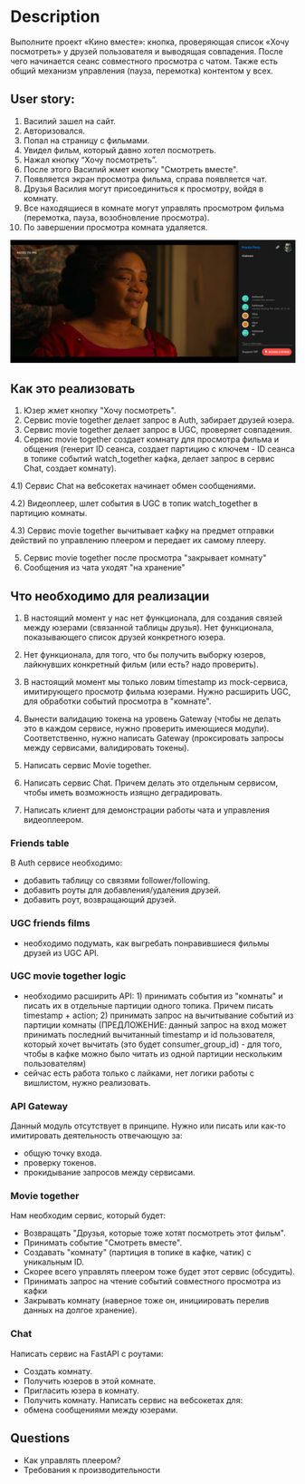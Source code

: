 # Description 

Выполните проект «Кино вместе»: кнопка, проверяющая список «Хочу посмотреть» у друзей пользователя и выводящая 
совпадения. 
После чего начинается сеанс совместного просмотра с чатом. Также есть общий механизм управления (пауза, перемотка) 
контентом у всех.

## User story:

1) Василий зашел на сайт.
2) Авторизовался.
3) Попал на страницу с фильмами.
4) Увидел фильм, который давно хотел посмотреть.
5) Нажал кнопку “Хочу посмотреть”.
6) После этого Василий жмет кнопку "Смотреть вместе".
7) Появляется экран просмотра фильма, справа появляется чат.
8) Друзья Василия могут присоединиться к просмотру, войдя в комнату.
9) Все находящиеся в комнате могут управлять просмотром фильма (перемотка, пауза, возобновление просмотра).
10) По завершении просмотра комната удаляется.

![screen](screen.jpeg)

## Как это реализовать

1) Юзер жмет кнопку "Хочу посмотреть".
2) Сервис movie together делает запрос в Auth, забирает друзей юзера.
3) Сервис movie together делает запрос в UGC, проверяет совпадения.
4) Сервис movie together создает комнату для просмотра фильма и общения (генерит ID сеанса, создает партицию с ключем - ID сеанса в топике событий watch_together кафка, делает запрос в сервис Chat, создает комнату).

  4.1) Сервис Chat на вебсокетах начинает обмен сообщениями.

  4.2) Видеоплеер, шлет события в UGC в топик  watch_together в партицию комнаты.

  4.3) Сервис movie together вычитывает кафку на предмет отправки действий по управлению плеером и передает их самому 
плееру.

5) Сервис movie together после просмотра "закрывает комнату"
6) Сообщения из чата уходят "на хранение" 

## Что необходимо для реализации

1. В настоящий момент у нас нет функционала, для создания связей между юзерами (связанной таблицы друзья). Нет функционала,
показывающего список друзей конкретного юзера.

2. Нет функционала, для того, что бы получить выборку юзеров, лайкнувших конкретный фильм (или есть? надо проверить).

3. В настоящий момент мы только ловим timestamp из mock-сервиса, имитирующего просмотр фильма юзерами. Нужно расширить UGC, 
для обработки событий просмотра в "комнате".

4. Вынести валидацию токена на уровень Gateway (чтобы не делать это в каждом сервисе, нужно проверить имеющиеся модули). 
Соответственно, нужно написать Gateway (проксировать запросы между сервисами, валидировать токены).

5. Написать сервис Movie together.

6. Написать сервис Chat. Причем делать это отдельным сервисом, чтобы иметь возможность изящно деградировать.

7. Написать клиент для демонстрации работы чата и управления видеоплеером.

### Friends table

В Auth сервисе необходимо:
- добавить таблицу со связями follower/following. 
- добавить роуты для добавления/удаления друзей.
- добавить роут, возвращающий друзей.

### UGC friends films

- необходимо подумать, как выгребать понравившиеся фильмы друзей из UGC API.

### UGC movie together logic

- необходимо расширить API: 1) принимать события из "комнаты" и писать их в отдельные партиции одного топика. Причем писать 
timestamp + action; 2) принимать запрос на вычитывание событий из партиции комнаты (ПРЕДЛОЖЕНИЕ: данный запрос на вход может принимать последний вычитанный timestamp и id пользователя, который хочет вычитать (это будет consumer_group_id) - для того, чтобы в кафке можно было читать из одной партиции нескольким пользователям)
- сейчас есть работа только с лайками, нет логики работы с вишлистом, нужно реализовать.

### API Gateway

Данный модуль отсутствует в принципе. Нужно или писать или как-то имитировать деятельность отвечающую за:

- общую точку входа.
- проверку токенов. 
- прокидывание запросов между сервисами.

### Movie together

Нам необходим сервис, который будет:
- Возвращать "Друзья, которые тоже хотят посмотреть этот фильм".
- Принимать событие "Смотреть вместе".
- Создавать "комнату" (партиция в топике в кафке, чатик) с уникальным ID.
- Скорее всего управлять плеером тоже будет этот сервис (обсудить).
- Принимать запрос на чтение событий совместного просмотра из кафки
- Закрывать комнату (наверное тоже он, инициировать перелив данных на долгое хранение).

### Chat

Написать сервис на FastAPI с роутами:
- Создать комнату.
- Получить юзеров в этой комнате.
- Пригласить юзера в комнату.
- Получить комнату.
Написать сервис на вебсокетах для:
- обмена сообщениями между юзерами.


## Questions

- Как управлять плеером?
- Требования к производительности
